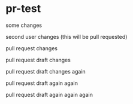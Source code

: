 # pr-test

some changes

second user changes (this will be pull requested)

pull request changes

pull request draft changes

pull request draft changes again

pull request draft again again

pull request draft again again again